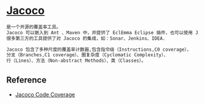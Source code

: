# [Jacoco](https://www.jacoco.org/jacoco/trunk/doc/)
```md
是一个开源的覆盖率工具。
Jacoco 可以嵌入到 Ant 、Maven 中，并提供了 EclEmma Eclipse 插件，也可以使用 Java Agent 技术监控 Java 程序。
很多第三方的工具提供了对 Jacoco 的集成，如：Sonar、Jenkins、IDEA.
```
```md
Jacoco 包含了多种尺度的覆盖率计数器,包含指令级（Instructions,C0 coverage），
分支（Branches,C1 coverage）、圈复杂度（Cyclomatic Complexity）、
行（Lines）、方法（Non-abstract Methods）、类（Classes）。
```


## Reference
* [Jacoco Code Coverage](https://www.jianshu.com/p/16a8ce689d60)
